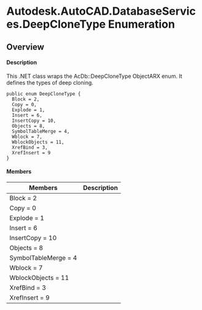 # Autodesk.AutoCAD.DatabaseServices.DeepCloneType Enumeration

## Overview

#### Description
This .NET class wraps the AcDb::DeepCloneType ObjectARX enum. 
It defines the types of deep cloning.
```text
public enum DeepCloneType {
  Block = 2,
  Copy = 0,
  Explode = 1,
  Insert = 6,
  InsertCopy = 10,
  Objects = 8,
  SymbolTableMerge = 4,
  Wblock = 7,
  WblockObjects = 11,
  XrefBind = 3,
  XrefInsert = 9
}
```

#### Members
| Members | Description |
| --- | --- |
| Block = 2 |
| Copy = 0 |
| Explode = 1 |
| Insert = 6 |
| InsertCopy = 10 |
| Objects = 8 |
| SymbolTableMerge = 4 |
| Wblock = 7 |
| WblockObjects = 11 |
| XrefBind = 3 |
| XrefInsert = 9 |